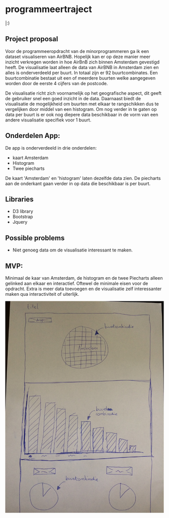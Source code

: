 # programmeertraject
|:)

## Project proposal 

Voor de programmeeropdracht van de minorprogrammeren ga ik een dataset visualiseren van AirBNB. Hopelijk kan er op deze manier meer inzicht verkregen worden in hoe AirBnB zich binnen Amsterdam gevestigd heeft. De visualisatie laat alleen de data van AirBNB in Amsterdam zien en alles is onderverdeeld per buurt. In totaal zijn er 92 buurtcombinates. Een buurtcombinatie bestaat uit een of meerdere buurten welke aangegeven worden door de eerste 4 cijfers van de postcode. 

De visualisatie richt zich voornamelijk op het geografische aspect, dit geeft de gebruiker snel een goed inzicht in de data. Daarnaast biedt de visualisatie de mogelijkheid om buurten met elkaar te rangschikken dus te vergelijken door middel van een histogram. Om nog verder in te gaten op data per buurt is er ook nog diepere data beschikbaar in de vorm van een andere visualisatie specifiek voor 1 buurt. 

## Onderdelen App:

De app is onderverdeeld in drie onderdelen: 
- kaart Amsterdam
- Histogram
- Twee piecharts 

De kaart 'Amsterdam' en 'histogram' laten dezelfde data zien. De piecharts aan de onderkant gaan verder in op data die beschikbaar is per buurt. 

## Libraries

- D3 library
- Bootstrap
- Jquery

## Possible problems

- Niet genoeg data om de visualisatie interessant te maken. 

## MVP:
Minimaal de kaar van Amsterdam, de histogram en de twee Piecharts alleen gelinked aan elkaar en interactief. Oftewel de minimale eisen voor de opdracht. Extra is meer data toevoegen en de visualisatie zelf interessanter maken qua interactiviteit of uiterlijk. 

![alt](images/IMG_2075.JPG)



